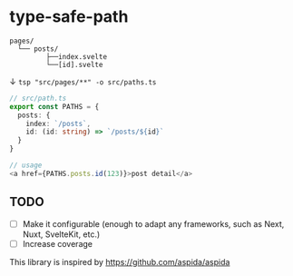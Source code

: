 # type-safe-path

```
pages/
  └── posts/
         ├──index.svelte
         └──[id].svelte
```

↓ `tsp "src/pages/**" -o src/paths.ts`

```ts
// src/path.ts
export const PATHS = {
  posts: {
    index: `/posts`,
    id: (id: string) => `/posts/${id}`
  }
}

// usage
<a href={PATHS.posts.id(123)}>post detail</a>
```

## TODO

- [ ] Make it configurable (enough to adapt any frameworks, such as Next, Nuxt, SvelteKit, etc.)
- [ ] Increase coverage

This library is inspired by https://github.com/aspida/aspida
